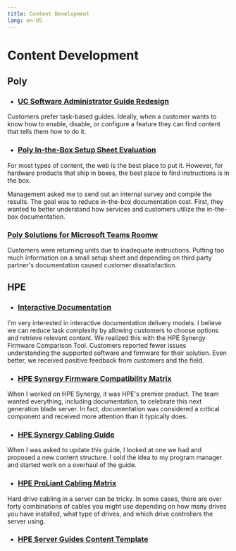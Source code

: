 ```yaml
---
title: Content Development
lang: en-US
---
```


# Content Development



## Poly

* ### [UC Software Administrator Guide Redesign](case-studies/admin-guide-redesign.md)

Customers prefer task-based guides. Ideally, when a customer wants to know how to enable, disable, or configure a feature they can find content that tells them how to do it.


* ### [Poly In-the-Box Setup Sheet Evaluation](case-studies/setup-sheet-eval.md)

For most types of content, the web is the best place to put it. However, for hardware products that ship in boxes, the best place to find instructions is in the box.

Management asked me to send out an internal survey and compile the results. The goal was to reduce in-the-box documentation cost. First, they wanted to better understand how services and customers utilize the in-the-box documentation.

### [Poly Solutions for Microsoft Teams Roomw](case-studies/poly.mtr.md)

Customers were returning units due to inadequate instructions. Putting too much information on a small setup sheet and depending on third party partner's documentation caused customer dissatisfaction.

## HPE

* ### [Interactive Documentation](case-studies/interactive-documentation)

I'm very interested in interactive documentation delivery models. I believe we can reduce task complexity by allowing customers to choose options and retrieve relevant content. We realized this with the HPE Synergy Firmware Comparison Tool. Customers reported fewer issues understanding the supported software and firmware for their solution. Even better, we received positive feedback from customers and the field.

* ### [HPE Synergy Firmware Compatibility Matrix](case-studies/interactive-matrix.md)

When I worked on HPE Synergy, it was HPE's premier product. The team wanted everything, including documentation, to celebrate this next generation blade server. In fact, documentation was considered a critical component and received more attention than it typically does.

* ### [HPE Synergy Cabling Guide](case-studies/synergy-cabling-guide.md)

When I was asked to update this guide, I looked at one we had and proposed a new content structure. I sold the idea to my program manager and started work on a overhaul of the guide.

* ### [HPE ProLiant Cabling Matrix](case-studies/proliant-cabling-matrix.md)

Hard drive cabling in a server can be tricky. In some cases, there are over forty combinations of cables you might use depending on how many drives you have installed, what type of drives, and which drive controllers the server using.

* ### [HPE Server Guides Content Template](case-studies/content-templates.md)
